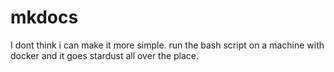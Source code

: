 # mkdocs

I dont think i can make it more simple. run the bash script on a machine with docker and it goes stardust all over the place.
